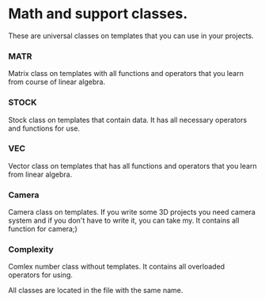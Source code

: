 # Math and support classes.
These are universal classes on templates that you can use in your projects.
### MATR
Matrix class on templates with all functions and operators that you learn from course of linear algebra.
### STOCK
Stock class on templates that contain data. It has all necessary operators and functions for use.
### VEC 
Vector class on templates that has all functions and operators that you learn from linear algebra.
### Camera
Camera class on templates. If you write some 3D projects you need camera system and if you don't have to write it, you can take my. It contains all function for camera;)
### Complexity
Comlex number class without templates. It contains all overloaded operators for using.

All classes are located in the file with the same name.
